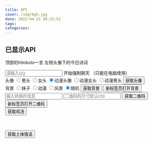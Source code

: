 ```yaml
---
title: API
cover: /img/bgh.jpg
date: 2022-04-21 09:32:53
tags:
categories:
---
```

<p id="hitokotoText"></p>
<p id="hitokotoFrom"></p>

## 已显示API

  顶部的hitokoto一言
  左侧头像下的今日诗词


<div class="myBody">
  <div class="mandatory">
    <input type="text" id="man-input" placeholder="请输入QQ">
    <a id="man-a" class="myButton" target="_blank">开始强制聊天</a> <span>（只能在电脑使用）</span>
  </div>
  <div class="axiosImg">
    <div class="sjtxImg">
      头像
      <label><input type="radio" name="sjtx" value="a1">男头</label>
      <label><input type="radio" name="sjtx" value="b2">女头</label>
      <label><input type="radio" name="sjtx" value="c1" checked>动漫头像</label>
      <label><input type="radio" name="sjtx" value="c2">动漫女头</label>
      <label><input type="radio" name="sjtx" value="c3">动漫男头</label>
      <button class="myButton" onclick="getSuiJiTouXiang()">获取头像</button>
    </div>
    <div class="sjbzImg mt20">
      背景
      <label><input type="radio" name="sjbz" value="meizi">妹子</label>
      <label><input type="radio" name="sjbz" value="dongman">动漫</label>
      <label><input type="radio" name="sjbz" value="fengjing">风景</label>
      <label><input type="radio" name="sjbz" value="suiji" checked>随机</label>
      <button class="myButton" onclick="getsjbz()">获取背景</button>
      <button class="myButton  ml20" onclick="getsjbz(2)">新标签页打开背景</button>
    </div>
  </div>
  <div class="qrcode mt20">
    <input type="text" id="qrcode" placeholder="输入转换的信息">
    <input type="number" id="qrcodeSize" placeholder="二维码的尺寸默认230">
    <button class="myButton" onclick="getqrcode()">获取二维码</button>
    <button class="myButton" onclick="getqrcode(2)">新标签页打开二维码</button>
  </div>
  <div class="APIshow mt20">
    <a id="imgLink" target="_blank" href=""><img id="imgShow" alt=""></a>
  </div>
  <div class="yan mt20">
    <button class="myButton" onclick="getyan()">获取鸡汤</button>
    <p id="yantext" style="height: 20px;display: block;"></p>
  </div>
 <div class="sweet yan mt20">
    <button class="myButton" onclick="getSweetNothings()">获取土味情话</button>
    <p id="sweettext"></p>
  </div>
  <div class="jrsc mt20">
    <div id="tags" style="margin-bottom: 30px;"></div>
    <p class="myH1 txtc" id="jrscTitle"></p>
    <p class="myH2 txtc" id="jrscAuthor"></p>
    <ul id="jrscdata">
    </ul>
    <ul id="jrsctranslate">
    </ul>
  </div>
</div>
<script src="https://unpkg.com/axios/dist/axios.min.js"></script>
<script>
   var manA = document.getElementById('man-a')
  var manInput = document.getElementById('man-input')
  var sjtx = document.getElementsByName('sjtx')
  var sjbz = document.getElementsByName('sjbz')
  var yantext = document.getElementById("yantext")
  var qrcode = document.getElementById("qrcode")
  var qrcodeSize = document.getElementById("qrcodeSize")
  var Tags = document.getElementById("tags")
  var jrscTitle = document.getElementById("jrscTitle")
  var jrscAuthor = document.getElementById("jrscAuthor")
  var jrscdata = document.getElementById("jrscdata")
  var jrsctranslate = document.getElementById("jrsctranslate")
  var sweettext = document.getElementById("sweettext")
  var tady = document.getElementById("tady")
  var recently = document.getElementById("recently")
  var zhishu = document.getElementById("zhishu")
  var test = document.getElementById('test')
  var test2 = document.getElementById('test2')
  var lx;
  //强制聊天
  manInput.onblur = () => {
    manA.href = 'https://api.btstu.cn/qqtalk/api.php?qq=' + manInput.value
  }
  //获取随即头像
  const getSuiJiTouXiang = () => {
    imgShow.src = '../img/loading.gif'
    sjtx.forEach(item => {
      if (item.checked) {
        lx = item.value
        axios.get(`https://api.btstu.cn/sjtx/api.php?lx=${lx}&format=json`)
          .then(res => {
            imgLink.href = imgShow.src = '//images.weserv.nl/?url=' + res.data.imgurl
          });
      }
    })
  }
  //获取随机壁纸
  const getsjbz = (type) => {
    imgShow.src = '../img/loading.gif'
    sjbz.forEach(item => {
      if (item.checked) {
        lx = item.value
        axios.get(`https://api.btstu.cn/sjbz/api.php?lx=${lx}&format=json`)
          .then(res => {
            imgLink.href = imgShow.src = '//images.weserv.nl/?url=' + res.data.imgurl
            if (type === 2) {
              window.open(imgLink.href)
            };
          });
      }
    })
  }
  //回去毒鸡汤
  const getyan = () => {
    axios.get('https://api.btstu.cn/yan/api.php?charset=utf-8&encode=json')
      .then(res => {
        yantext.innerText = res.data.text
      })
  };
  //获取二维码
  const getqrcode = (type) => {
    imgShow.src = '../img/loading.gif'
    imgLink.href = imgShow.src = `https://api.btstu.cn/qrcode/api.php?text=${qrcode.value}&size=${qrcodeSize.value}`
    if (type === 2) {
      window.open(imgLink.href)
    };
  }
  //获取今日诗词
 const getjrsc = () => {
    axios.get('https://v2.jinrishici.com/one.json')
      .then(res => {
        console.log(res);
        let data = res.data.data
        let origin = data.origin
        let jrscdataList = '<li class="txtc">正文</li>', translate = '<li class="txtc">译文</li>';
        jrscTitle.innerHTML = origin.title
        jrscAuthor.innerHTML = origin.dynasty + '·' + origin.author
        origin.content.forEach(item => {
          jrscdataList = jrscdataList + '<li class="txtc">' + item + '</li>'
        })
        jrscdata.innerHTML = jrscdataList
        if (origin.translate) {
          origin.translate.forEach(item => {
            translate = translate + '<li class="txtc">' + item + '</li>'
          });
          jrsctranslate.innerHTML = translate
        };
      })
    axios.get('https://v2.jinrishici.com/info')
      .then(res => {
        console.log(res.data.data);
        let { ip, region, tags } = res.data.data
        let tagList = '';
        sessionStorage.setItem('ip', ip)
        sessionStorage.setItem('region', region)
        sessionStorage.setItem('tags', tags)
        tags.forEach(ele => {
          tagList = tagList + '<span class="jrscTag" style="' + Color() + '">' + ele + '</span>'
        })
        Tags.innerHTML = tagList
      })
  };
  getjrsc()
  const getSweetNothings = () => {
    axios.get('https://api.uomg.com/api/rand.qinghua?format=json')
      .then(res => {
        console.log(res);
        sweettext.innerText = res.data.content
      });
  }
  const Color=()=> {
    this.color = [
      'color:#fff6e6;background-color:#415062',
      'color:#d5cecd;background-color:#414441',
      'color:#081408;background-color:#6a7962',
      'color:#101020;background-color:#c5a562',
      'color:#414c41;background-color:#b5eecd',
      'color:#494c49;background-color:#d5c6ac',
      'color:#ffffff;background-color:#5b8982',
      'color:#ffffff;background-color:#bac8a0',
      'color:#ddfced;background-color:#d47557',
      'color:#e3927f;background-color:#223c5f',
      'color:#f9ecdf;background-color:#825855',
      'color:#adc7b5;background-color:#33eb40',
      'color:#cfd468;background-color:#07553a',
    ];
    let num = Math.floor(Math.random() * this.color.length)
    return color[num]
  };
</script>